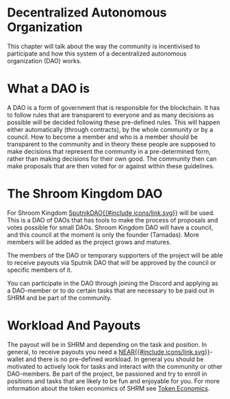 # Decentralized Autonomous Organization

This chapter will talk about the way the community is incentivised to participate and how this system of a decentralized autonomous organization (DAO) works.

# What a DAO is

A DAO is a form of government that is responsible for the blockchain. It has to follow rules that are transparent to everyone and as many decisions as possible will be decided following these pre-defined rules. This will happen either automatically (through contracts), by the whole community or by a council. How to become a member and who is a member should be transparent to the community and in theory these people are supposed to make decisions that represent the community in a pre-determined form, rather than making decisions for their own good.
The community then can make proposals that are then voted for or against within these guidelines.

# The Shroom Kingdom DAO

For Shroom Kingdom <a href="//https://www.sputnik.fund/#/dao/shrm.sputnikdao.near" target="_blank" rel="noreferrer noopener">SputnikDAO{{#include icons/link.svg}}</a> will be used. This is a DAO of DAOs that has tools to make the process of proposals and votes possible for small DAOs. Shroom Kingdom DAO will have a council, and this council at the moment is only the founder (Tarnadas). More members will be added as the project grows and matures. 

The members of the DAO or temporary supporters of the project will be able to receive payouts via Sputnik DAO that will be approved by the council or specific members of it.  

You can participate in the DAO through joining the Discord and applying as a DAO-member or to do certain tasks that are necessary to be paid out in SHRM and be part of the community.

# Workload And Payouts

The payout will be in SHRM and depending on the task and position. In general, to receive payouts you need a <a href="//near.org/" target="_blank" rel="noreferrer noopener">NEAR{{#include icons/link.svg}}</a>-wallet and there is no pre-defined workload. In general you should be motivated to actively look for tasks and interact with the community or other DAO-members. Be part of the project, be passioned and try to enroll in positions and tasks that are likely to be fun and enjoyable for you. For more information about the token economics of SHRM see [Token Economics](4_Token_Economics.md).